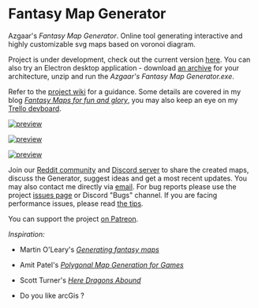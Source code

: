 # Fantasy Map Generator

Azgaar's _Fantasy Map Generator_. Online tool generating interactive and highly customizable svg maps based on voronoi diagram.

Project is under development, check out the current version [here](https://azgaar.github.io/Fantasy-Map-Generator). You can also try an Electron desktop application - download [an archive](https://github.com/Azgaar/Fantasy-Map-Generator/releases) for your architecture, unzip and run the _Azgaar's Fantasy Map Generator.exe_.

Refer to the [project wiki](https://github.com/Azgaar/Fantasy-Map-Generator/wiki) for a guidance. Some details are covered in my blog [_Fantasy Maps for fun and glory_](https://azgaar.wordpress.com), you may also keep an eye on my [Trello devboard](https://trello.com/b/7x832DG4/fantasy-map-generator).

[![preview](https://cdn.discordapp.com/attachments/587406457725779968/594840629213659136/preview1.png)](https://i.redd.it/8bf81ir2cy631.png)

[![preview](https://cdn.discordapp.com/attachments/587406457725779968/594840633911279636/preview2.png)](https://cdn.discordapp.com/attachments/515359185664344071/593888810782162964/The_Wichin_Island_sepia.png)

[![preview](https://cdn.discordapp.com/attachments/587406457725779968/594840632296734720/preview3.png)](https://cdn.discordapp.com/attachments/515359096925454350/593891237984206848/The_Wichin_Island_-_diplomacy.png)

Join our [Reddit community](https://www.reddit.com/r/FantasyMapGenerator) and [Discord server](https://discordapp.com/invite/X7E84HU) to share the created maps, discuss the Generator, suggest ideas and get a most recent updates. You may also contact me directly via [email](mailto:azgaar.fmg@yandex.by). For bug reports please use the project [issues page](https://github.com/Azgaar/Fantasy-Map-Generator/issues) or Discord "Bugs" channel. If you are facing performance issues, please read [the tips](https://github.com/Azgaar/Fantasy-Map-Generator/wiki/Tips#performance-tips).

You can support the project [on Patreon](https://www.patreon.com/azgaar).

_Inspiration:_

* Martin O'Leary's [_Generating fantasy maps_](https://mewo2.com/notes/terrain)

* Amit Patel's [_Polygonal Map Generation for Games_](http://www-cs-students.stanford.edu/~amitp/game-programming/polygon-map-generation)

* Scott Turner's [_Here Dragons Abound_](https://heredragonsabound.blogspot.com)

* Do you like arcGis ?
